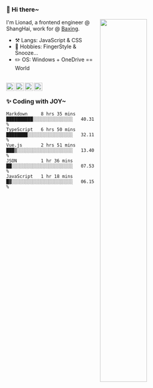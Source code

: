 ### 👋 Hi there~

[<img align="right" width="50%" src="https://github-readme-stats.vercel.app/api?username=Lionad-Morotar&show_icons=true">](https://metrics.lecoq.io/Lionad-Morotar?template=classic)

I'm Lionad, a frontend engineer @ ShangHai, work for @ [Baxing](https://github.com/baixing).

- ⚒️ Langs: JavaScript & CSS
- 🎨 Hobbies: FingerStyle & Snooze...
- ✏️ OS: Windows + OneDrive == World

<br />

<a href="https://www.lionad.art">
  <img align="left" alt="lionad-art" width="22px" src="https://cdn.jsdelivr.net/npm/simple-icons@3.1.0/icons/wordpress.svg" />
</a>
<a href="#1806234223">
  <img align="left" alt="1806234223" width="22px" src="https://cdn.jsdelivr.net/npm/simple-icons@3.1.0/icons/tencentqq.svg" />
</a>
<a href="https://www.zhihu.com/people/Lionad">
  <img align="left" alt="132yse" width="22px" src="https://cdn.jsdelivr.net/npm/simple-icons@3.1.0/icons/zhihu.svg" />
</a>
<a href="https://github.com/Lionad-Morotar">
  <img align="left" alt="yisar" width="22px" src="https://cdn.jsdelivr.net/npm/simple-icons@3.1.0/icons/github.svg" />
</a>

<br />

### ✨ Coding with JOY~

<!--START_SECTION:waka-->
```text
Markdown     8 hrs 35 mins   ██████████░░░░░░░░░░░░░░░   40.31 % 
TypeScript   6 hrs 50 mins   ████████░░░░░░░░░░░░░░░░░   32.11 % 
Vue.js       2 hrs 51 mins   ███▒░░░░░░░░░░░░░░░░░░░░░   13.40 % 
JSON         1 hr 36 mins    ██░░░░░░░░░░░░░░░░░░░░░░░   07.53 % 
JavaScript   1 hr 18 mins    █▓░░░░░░░░░░░░░░░░░░░░░░░   06.15 % 
```
<!--END_SECTION:waka-->
